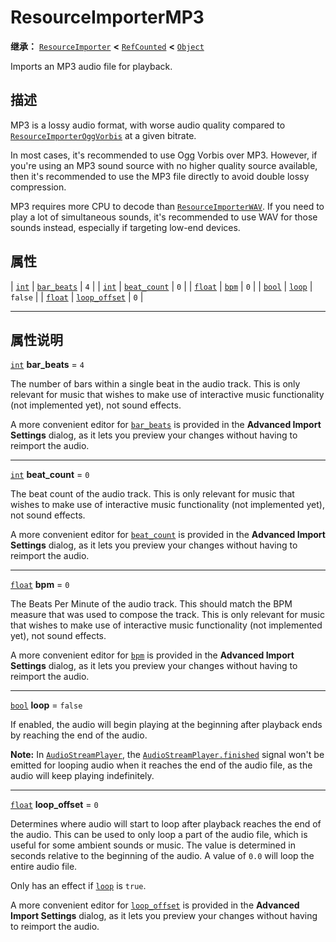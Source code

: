 <!-- ⚠ 请勿编辑本文件 ⚠ -->
<!-- 本文档使用脚本从 WeDot 引擎源码仓库生成。 -->
<!-- 生成脚本：https://github.com/WeDot-Engine/WeDot/tree/4.3/doc/tools/make_md.py； -->
<!-- 原文件：https://github.com/WeDot-Engine/WeDot/tree/4.3/modules/minimp3/doc_classes/ResourceImporterMP3.xml。 -->

<div id="_class_resourceimportermp3"></div>

# ResourceImporterMP3

**继承：** [`ResourceImporter`](class_resourceimporter.md) **<** [`RefCounted`](class_refcounted.md) **<** [`Object`](class_object.md)

Imports an MP3 audio file for playback.

## 描述

MP3 is a lossy audio format, with worse audio quality compared to [`ResourceImporterOggVorbis`](class_resourceimporteroggvorbis.md) at a given bitrate.

In most cases, it's recommended to use Ogg Vorbis over MP3. However, if you're using an MP3 sound source with no higher quality source available, then it's recommended to use the MP3 file directly to avoid double lossy compression.

MP3 requires more CPU to decode than [`ResourceImporterWAV`](class_resourceimporterwav.md). If you need to play a lot of simultaneous sounds, it's recommended to use WAV for those sounds instead, especially if targeting low-end devices.

## 属性

| [`int`](class_int.md)     | [`bar_beats`](#class_resourceimportermp3_property_bar_beats)     | ``4``     |
| [`int`](class_int.md)     | [`beat_count`](#class_resourceimportermp3_property_beat_count)   | ``0``     |
| [`float`](class_float.md) | [`bpm`](#class_resourceimportermp3_property_bpm)                 | ``0``     |
| [`bool`](class_bool.md)   | [`loop`](#class_resourceimportermp3_property_loop)               | ``false`` |
| [`float`](class_float.md) | [`loop_offset`](#class_resourceimportermp3_property_loop_offset) | ``0``     |

<!-- rst-class:: classref-section-separator -->

---

## 属性说明

<div id="_class_resourceimportermp3_property_bar_beats"></div>

[`int`](class_int.md) **bar_beats** = ``4`` <div id="class_resourceimportermp3_property_bar_beats"></div>

The number of bars within a single beat in the audio track. This is only relevant for music that wishes to make use of interactive music functionality (not implemented yet), not sound effects.

A more convenient editor for [`bar_beats`](#class_resourceimportermp3_property_bar_beats) is provided in the **Advanced Import Settings** dialog, as it lets you preview your changes without having to reimport the audio.

<!-- rst-class:: classref-item-separator -->

---

<div id="_class_resourceimportermp3_property_beat_count"></div>

[`int`](class_int.md) **beat_count** = ``0`` <div id="class_resourceimportermp3_property_beat_count"></div>

The beat count of the audio track. This is only relevant for music that wishes to make use of interactive music functionality (not implemented yet), not sound effects.

A more convenient editor for [`beat_count`](#class_resourceimportermp3_property_beat_count) is provided in the **Advanced Import Settings** dialog, as it lets you preview your changes without having to reimport the audio.

<!-- rst-class:: classref-item-separator -->

---

<div id="_class_resourceimportermp3_property_bpm"></div>

[`float`](class_float.md) **bpm** = ``0`` <div id="class_resourceimportermp3_property_bpm"></div>

The Beats Per Minute of the audio track. This should match the BPM measure that was used to compose the track. This is only relevant for music that wishes to make use of interactive music functionality (not implemented yet), not sound effects.

A more convenient editor for [`bpm`](#class_resourceimportermp3_property_bpm) is provided in the **Advanced Import Settings** dialog, as it lets you preview your changes without having to reimport the audio.

<!-- rst-class:: classref-item-separator -->

---

<div id="_class_resourceimportermp3_property_loop"></div>

[`bool`](class_bool.md) **loop** = ``false`` <div id="class_resourceimportermp3_property_loop"></div>

If enabled, the audio will begin playing at the beginning after playback ends by reaching the end of the audio.

 **Note:** In [`AudioStreamPlayer`](class_audiostreamplayer.md), the [`AudioStreamPlayer.finished`](#class_audiostreamplayer_signal_finished) signal won't be emitted for looping audio when it reaches the end of the audio file, as the audio will keep playing indefinitely.

<!-- rst-class:: classref-item-separator -->

---

<div id="_class_resourceimportermp3_property_loop_offset"></div>

[`float`](class_float.md) **loop_offset** = ``0`` <div id="class_resourceimportermp3_property_loop_offset"></div>

Determines where audio will start to loop after playback reaches the end of the audio. This can be used to only loop a part of the audio file, which is useful for some ambient sounds or music. The value is determined in seconds relative to the beginning of the audio. A value of `0.0` will loop the entire audio file.

Only has an effect if [`loop`](#class_resourceimportermp3_property_loop) is `true`.

A more convenient editor for [`loop_offset`](#class_resourceimportermp3_property_loop_offset) is provided in the **Advanced Import Settings** dialog, as it lets you preview your changes without having to reimport the audio.

[^virtual]: 本方法通常需要用户覆盖才能生效。
[^const]: 本方法无副作用，不会修改该实例的任何成员变量。
[^vararg]: 本方法除了能接受在此处描述的参数外，还能够继续接受任意数量的参数。
[^constructor]: 本方法用于构造某个类型。
[^static]: 调用本方法无需实例，可直接使用类名进行调用。
[^operator]: 本方法描述的是使用本类型作为左操作数的有效运算符。
[^bitfield]: 这个值是由下列位标志构成位掩码的整数。
[^void]: 无返回值。

